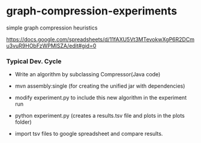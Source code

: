 # graph-compression-experiments
simple graph compression heuristics


https://docs.google.com/spreadsheets/d/11fAXU5Vt3MTevokwXgP6R2DCmu3vuR9HObFzWPMlSZA/edit#gid=0




### Typical Dev. Cycle

- Write an algorithm by subclassing Compressor(Java code)

- mvn assembly:single (for creating the unified jar with dependencies)

- modify experiment.py to include this new algorithm in the experiment run

- python experiment.py (creates a results.tsv file and plots in the plots folder)

- import tsv files to google spreadsheet and compare results.

